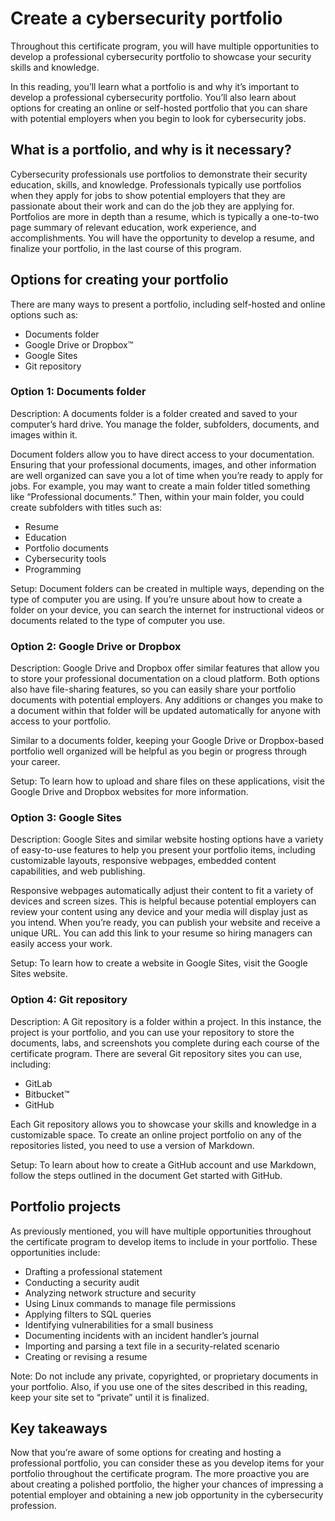 # Create a cybersecurity portfolio
Throughout this certificate program, you will have multiple opportunities to develop a professional cybersecurity portfolio to showcase your security skills and knowledge.

In this reading, you’ll learn what a portfolio is and why it’s important to develop a professional cybersecurity portfolio. You’ll also learn about options for creating an online or self-hosted portfolio that you can share with potential employers when you begin to look for cybersecurity jobs.

## What is a portfolio, and why is it necessary?
Cybersecurity professionals use portfolios to demonstrate their security education, skills, and knowledge. Professionals typically use portfolios when they apply for jobs to show potential employers that they are passionate about their work and can do the job they are applying for. Portfolios are more in depth than a resume, which is typically a one-to-two page summary of relevant education, work experience, and accomplishments. You will have the opportunity to develop a resume, and finalize your portfolio, in the last course of this program. 

## Options for creating your portfolio 
There are many ways to present a portfolio, including self-hosted and online options such as:
- Documents folder
- Google Drive or Dropbox™
- Google Sites
- Git repository

### Option 1: Documents folder
Description: A documents folder is a folder created and saved to your computer’s hard drive. You manage the folder, subfolders, documents, and images within it. 

Document folders allow you to have direct access to your documentation. Ensuring that your professional documents, images, and other information are well organized can save you a lot of time when you’re ready to apply for jobs. For example, you may want to create a main folder titled something like “Professional documents.” Then, within your main folder, you could create subfolders with titles such as:
- Resume
- Education
- Portfolio documents
- Cybersecurity tools
- Programming 

Setup: Document folders can be created in multiple ways, depending on the type of computer you are using. If you’re unsure about how to create a folder on your device, you can search the internet for instructional videos or documents related to the type of computer you use.

### Option 2: Google Drive or Dropbox
Description: Google Drive and Dropbox offer similar features that allow you to store your professional documentation on a cloud platform. Both options also have file-sharing features, so you can easily share your portfolio documents with potential employers. Any additions or changes you make to a document within that folder will be updated automatically for anyone with access to your portfolio.

Similar to a documents folder, keeping your Google Drive or Dropbox-based portfolio well organized will be helpful as you begin or progress through your career.

Setup: To learn how to upload and share files on these applications, visit the Google Drive and Dropbox websites for more information.  

### Option 3: Google Sites
Description: Google Sites and similar website hosting options have a variety of easy-to-use features to help you present your portfolio items, including customizable layouts, responsive webpages, embedded content capabilities, and web publishing.

Responsive webpages automatically adjust their content to fit a variety of devices and screen sizes. This is helpful because potential employers can review your content using any device and your media will display just as you intend. When you’re ready, you can publish your website and receive a unique URL. You can add this link to your resume so hiring managers can easily access your work.

Setup: To learn how to create a website in Google Sites, visit the Google Sites website.  

### Option 4: Git repository
Description: A Git repository is a folder within a project. In this instance, the project is your portfolio, and you can use your repository to store the documents, labs, and screenshots you complete during each course of the certificate program. There are several Git repository sites you can use, including:
- GitLab
- Bitbucket™
- GitHub

Each Git repository allows you to showcase your skills and knowledge in a customizable space. To create an online project portfolio on any of the repositories listed, you need to use a version of Markdown.  

Setup: To learn about how to create a GitHub account and use Markdown, follow the steps outlined in the document Get started with GitHub.

## Portfolio projects
As previously mentioned, you will have multiple opportunities throughout the certificate program to develop items to include in your portfolio. These opportunities include:
- Drafting a professional statement
- Conducting a security audit
- Analyzing network structure and security
- Using Linux commands to manage file permissions
- Applying filters to SQL queries
- Identifying vulnerabilities for a small business
- Documenting incidents with an incident handler’s journal
- Importing and parsing a text file in a security-related scenario
- Creating or revising a resume

Note: Do not include any private, copyrighted, or proprietary documents in your portfolio. Also, if you use one of the sites described in this reading, keep your site set to “private” until it is finalized.

## Key takeaways
Now that you’re aware of some options for creating and hosting a professional portfolio, you can consider these as you develop items for your portfolio throughout the certificate program. The more proactive you are about creating a polished portfolio, the higher your chances of impressing a potential employer and obtaining a new job opportunity in the cybersecurity profession. 

